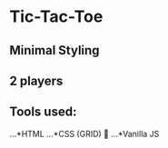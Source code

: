 # Tic-Tac-Toe

## Minimal Styling
## 2 players

## Tools used: 

...*HTML
...*CSS (GRID) :black_square_button:
...*Vanilla JS
